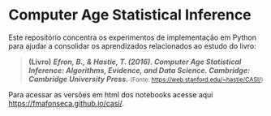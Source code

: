 # Computer Age Statistical Inference

Este repositório concentra os experimentos de implementação em Python para ajudar a consolidar os aprendizados relacionados ao estudo do livro:

>**(Livro)** ***Efron, B., & Hastie, T. (2016). Computer Age Statistical Inference: Algorithms, Evidence, and Data Science. Cambridge: Cambridge University Press.***
<small>(Fonte: https://web.stanford.edu/~hastie/CASI/)</small>

Para acessar as versões em html dos notebooks acesse aqui https://fmafonseca.github.io/casi/.